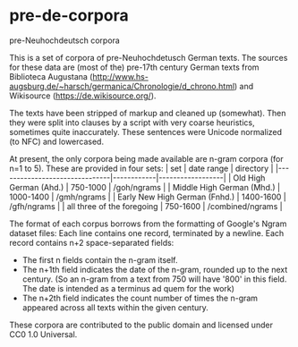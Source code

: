 pre-de-corpora
==============

pre-Neuhochdeutsch corpora

This is a set of corpora of pre-Neuhochdetusch German texts. The sources for these data are (most of the) pre-17th century German texts from Biblioteca Augustana (http://www.hs-augsburg.de/~harsch/germanica/Chronologie/d_chrono.html) and Wikisource (https://de.wikisource.org/).

The texts have been stripped of markup and cleaned up (somewhat). Then they were split into clauses by a script with very coarse heuristics, sometimes quite inaccurately. These sentences were Unicode normalized (to NFC) and lowercased.

At present, the only corpora being made available are n-gram corpora (for n=1 to 5). These are provided in four sets:
| set                           | date range | directory        |
|-------------------------------|------------|------------------|
| Old High German (Ahd.)        | 750-1000   | /goh/ngrams      |
| Middle High German (Mhd.)     | 1000-1400  | /gmh/ngrams      |
| Early New High German (Fnhd.) | 1400-1600  | /gfh/ngrams      |
| all three of the foregoing    | 750-1600   | /combined/ngrams |

The format of each corpus borrows from the formatting of Google's Ngram dataset files:
Each line contains one record, terminated by a newline.
Each record contains n+2 space-separated fields:
* The first n fields contain the n-gram itself.
* The n+1th field indicates the date of the n-gram, rounded up to the next century. (So an n-gram from a text from 750 will have '800' in this field. The date is intended as a terminus ad quem for the work)
* The n+2th field indicates the count number of times the n-gram appeared across all texts within the given century.

These corpora are contributed to the public domain and licensed under CC0 1.0 Universal.
